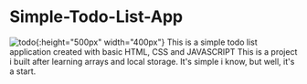 # Simple-Todo-List-App
![todo](./assets/img/Screenshot-1.png=2){:height="500px" width="400px"}
This is a simple todo list application created with basic HTML, CSS and JAVASCRIPT
This is a project i built after learning arrays and local storage.
It's simple i know, but well, it's a start.
